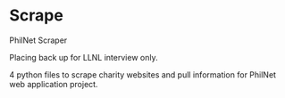 Scrape
======

PhilNet Scraper 

Placing back up for LLNL interview only.

4 python files to scrape charity websites and pull information for PhilNet web application project.
